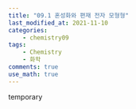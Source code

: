 ```yaml
---
title: "09.1 혼성화와 편재 전자 모형형"
last_modified_at: 2021-11-10
categories:
    - chemistry09
tags:
    - Chemistry
    - 화학
comments: true
use_math: true
---
```


temporary